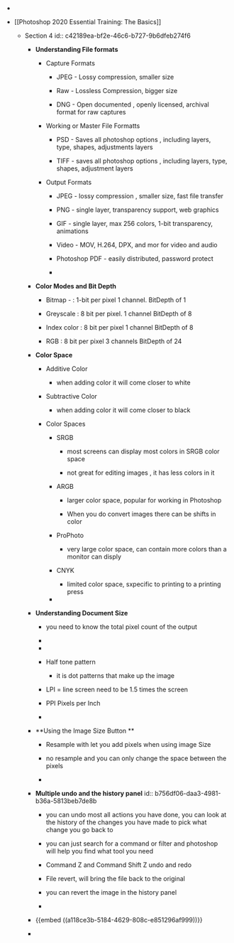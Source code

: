- 

- [[Photoshop 2020 Essential Training:  The Basics]]
	 - Section 4
id:: c42189ea-bf2e-46c6-b727-9b6dfeb274f6
		 - **Understanding File formats**
			 - Capture Formats
				 - JPEG - Lossy compression, smaller size 

				 - Raw - Lossless Compression, bigger size

				 - DNG - Open documented , openly licensed, archival format for raw captures

			 - Working or Master File Formatts 
				 - PSD - Saves all photoshop options , including layers, type, shapes, adjustments layers

				 - TIFF - saves all photoshop options , including layers, type, shapes, adjustment layers

			 - Output Formats
				 - JPEG - lossy compression , smaller size, fast file transfer

				 - PNG - single layer, transparency support, web graphics

				 - GIF - single layer, max 256 colors, 1-bit transparency, animations

				 - Video - MOV, H.264, DPX, and mor for video and audio

				 - Photoshop PDF - easily distributed, password protect

				 - 

		 - **Color Modes and Bit Depth**
			 - Bitmap -      : 1-bit per pixel    1 channel.   BitDepth of 1

			 - Greyscale    :  8 bit per pixel.   1 channel    BitDepth of 8

			 - Index color  :  8 bit per pixel     1 channel   BitDepth of  8

			 - RGB             :   8 bit per pixel     3 channels BitDepth of 24

		 - **Color Space**
			 - Additive Color
				 - when adding color it will come closer to white

			 - Subtractive Color 
				 - when adding color it will come closer to black

			 - Color Spaces
				 - SRGB
					 - most screens can display most colors in SRGB color space

					 - not great for editing images , it has less colors in it 

				 - ARGB
					 - larger color space, popular for working in Photoshop

					 - When you do convert images there can be shifts in color

				 - ProPhoto
					 - very large color space, can contain more colors than a monitor can disply 

				 - CNYK
					 - limited color space, sxpecific to printing to a printing press

				 - 

		 - **Understanding Document Size**
			 - you need to know the total pixel count of the output 

			 - 

			 - 

			 - Half tone pattern
				 - it is dot patterns that make up the image 

			 - LPI = line screen need to be 1.5 times the screen

			 - PPI Pixels per Inch 

			 - 

		 - **Using the Image Size Button **
			 - Resample with let you add pixels when using image Size 

			 - no resample and you can only change the space between the pixels

			 - 

		 - **Multiple undo and the history panel**
id:: b756df06-daa3-4981-b36a-5813beb7de8b
			 - you can undo most all actions you have done, you can look at the history of the changes you have made to pick what change you go back to 

			 - you can just search for a command or filter and photoshop will help you find what tool  you need 

			 - Command Z and Command Shift Z undo and redo 

			 - File revert, will bring the file back to the original 

			 - you can revert the image  in the history panel

			 - 

		 - {{embed  ((a118ce3b-5184-4629-808c-e851296af999))}}

		 - 
